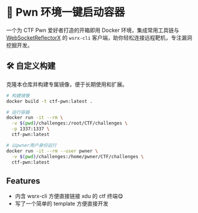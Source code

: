 # 🐳 Pwn 环境一键启动容器

一个为 CTF Pwn 爱好者打造的开箱即用 Docker 环境，集成常用工具链与 [WebSocketReflectorX](https://github.com/XDSEC/WebSocketReflectorX) 的 `wsrx-cli` 客户端，助你轻松连接远程靶机，专注漏洞挖掘开发。

## 🛠️ 自定义构建

克隆本仓库并构建专属镜像，便于长期使用和扩展。

```bash
# 构建镜像
docker build -t ctf-pwn:latest .

# 运行容器
docker run -it --rm \
  -v $(pwd)/challenges:/root/CTF/challenges \
  -p 1337:1337 \
  ctf-pwn:latest

# 以pwner用户身份运行
docker run -it --rm --user pwner \
  -v $(pwd)/challenges:/home/pwner/CTF/challenges \
  ctf-pwn:latest
```

## Features

- 内含 wsrx-cli 方便直接链接 xdu 的 ctf 终端😋
- 写了一个简单的 template 方便直接开发
